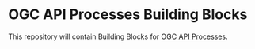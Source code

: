 # OGC API Processes Building Blocks

This repository will contain Building Blocks for [OGC API Processes](https://ogcapi.ogc.org/processes/).
